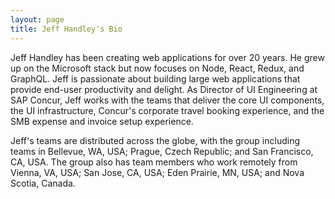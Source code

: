 ```yaml
---
layout: page
title: Jeff Handley's Bio
---
```


Jeff Handley has been creating web applications for over 20 years. He grew up on the Microsoft stack but now focuses on Node, React, Redux, and GraphQL. Jeff is passionate about building large web applications that provide end-user productivity and delight. As Director of UI Engineering at SAP Concur, Jeff works with the teams that deliver the core UI components, the UI infrastructure, Concur's corporate travel booking experience, and the SMB expense and invoice setup experience.

Jeff's teams are distributed across the globe, with the group including teams in Bellevue, WA, USA; Prague, Czech Republic; and San Francisco, CA, USA. The group also has team members who work remotely from Vienna, VA, USA; San Jose, CA, USA; Eden Prairie, MN, USA; and Nova Scotia, Canada.
